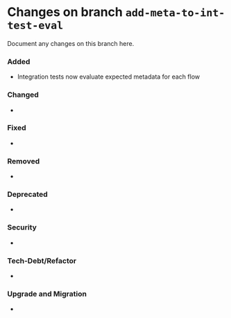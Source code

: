 # Changes on branch `add-meta-to-int-test-eval`
Document any changes on this branch here.
### Added
- Integration tests now evaluate expected metadata for each flow

### Changed
- 

### Fixed
- 

### Removed
- 

### Deprecated
- 

### Security
- 

### Tech-Debt/Refactor
- 

### Upgrade and Migration
- 
